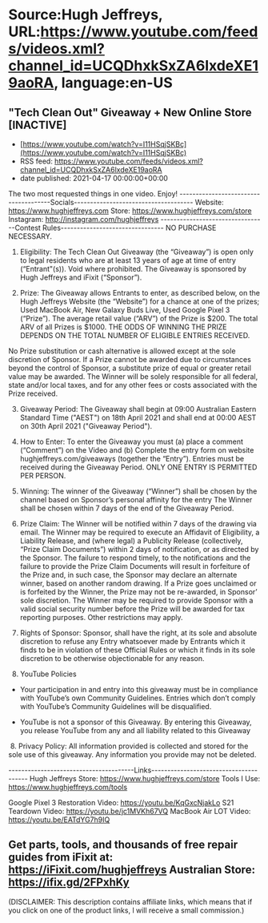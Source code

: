 # Source:Hugh Jeffreys, URL:https://www.youtube.com/feeds/videos.xml?channel_id=UCQDhxkSxZA6lxdeXE19aoRA, language:en-US

## "Tech Clean Out" Giveaway + New Online Store [INACTIVE]
 - [https://www.youtube.com/watch?v=I11HSqjSKBc](https://www.youtube.com/watch?v=I11HSqjSKBc)
 - RSS feed: https://www.youtube.com/feeds/videos.xml?channel_id=UCQDhxkSxZA6lxdeXE19aoRA
 - date published: 2021-04-17 00:00:00+00:00

The two most requested things in one video. Enjoy!
--------------------------------------Socials-------------------------------------
Website: https://www.hughjeffreys.com
Store: https://www.hughjeffreys.com/store
Instagram: http://instagram.com/hughjeffreys
---------------------------------Contest Rules--------------------------------
NO PURCHASE NECESSARY.

1. Eligibility: The Tech Clean Out Giveaway (the “Giveaway”) is open only to legal residents who are at least 13 years of age at time of entry (“Entrant"(s)). Void where prohibited. The Giveaway is sponsored by Hugh Jeffreys and iFixit (“Sponsor”).

2. Prize: The Giveaway allows Entrants to enter, as described below, on the Hugh Jeffreys Website (the “Website”) for a chance at one of the prizes; Used MacBook Air, New Galaxy Buds Live, Used Google Pixel 3 (“Prize”). The average retail value (“ARV”) of the Prize is $200. The total ARV of all Prizes is $1000. THE ODDS OF WINNING THE PRIZE DEPENDS ON THE TOTAL NUMBER OF ELIGIBLE ENTRIES RECEIVED.

No Prize substitution or cash alternative is allowed except at the sole discretion of Sponsor. If a Prize cannot be awarded due to circumstances beyond the control of Sponsor, a substitute prize of equal or greater retail value may be awarded. The Winner will be solely responsible for all federal, state and/or local taxes, and for any other fees or costs associated with the Prize received.

3. Giveaway Period: The Giveaway shall begin at 09:00 Australian Eastern Standard Time ("AEST") on 18th April 2021 and shall end at 00:00 AEST on 30th April 2021 ("Giveaway Period"). 

4. How to Enter: To enter the Giveaway you must (a) place a comment (“Comment”) on the Video and (b) Complete the entry form on website hughjeffreys.com/giveaways (together the “Entry”). Entries must be received during the Giveaway Period. ONLY ONE ENTRY IS PERMITTED PER PERSON.

5. Winning:  The winner of the Giveaway (“Winner”) shall be chosen by the channel based on Sponsor’s personal affinity for the entry The Winner shall be chosen within 7 days of the end of the Giveaway Period.

6. Prize Claim: The Winner will be notified within 7 days of the drawing via email. The Winner may be required to execute an Affidavit of Eligibility, a Liability Release, and (where legal) a Publicity Release (collectively, “Prize Claim Documents”) within 2 days of notification, or as directed by the Sponsor. The failure to respond timely, to the notifications and the failure to provide the Prize Claim Documents will result in forfeiture of the Prize and, in such case, the Sponsor may declare an alternate winner, based on another random drawing. If a Prize goes unclaimed or is forfeited by the Winner, the Prize may not be re-awarded, in Sponsor’ sole discretion. The Winner may be required to provide Sponsor with a valid social security number before the Prize will be awarded for tax reporting purposes. Other restrictions may apply.

6. Rights of Sponsor: Sponsor, shall have the right, at its sole and absolute discretion to refuse any Entry whatsoever made by Entrants which it finds to be in violation of these Official Rules or which it finds in its sole discretion to be otherwise objectionable for any reason.

7. YouTube Policies
- Your participation in and entry into this giveaway must be in compliance with YouTube’s own Community Guidelines. Entries which don’t comply with YouTube’s Community Guidelines will be disqualified.

- YouTube is not a sponsor of this Giveaway. By entering this Giveaway, you release YouTube from any and all liability related to this Giveaway

​
8. Privacy Policy: All information provided is collected and stored for the sole use of this giveaway. Any information you provide may not be deleted.

---------------------------------------Links---------------------------------------
Hugh Jeffreys Store: https://www.hughjeffreys.com/store
Tools I Use: https://www.hughjeffreys.com/tools

Google Pixel 3 Restoration Video: https://youtu.be/KqGxcNjakLo
S21 Teardown Video: https://youtu.be/jc1MVKh67VQ
MacBook Air LOT Video: https://youtu.be/EATdYG7h9IQ

Get parts, tools, and thousands of free repair guides from iFixit at: 
                               https://iFixit.com/hughjeffreys
Australian Store: https://ifix.gd/2FPxhKy
---------------------------------------------------------------------------------------


(DISCLAIMER: This description contains affiliate links, which means that if you click on one of the product links, l will receive a small commission.)

